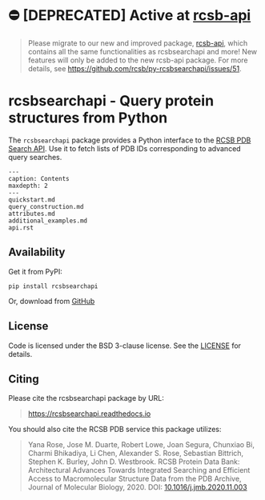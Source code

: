 # ⛔️ [DEPRECATED] Active at [rcsb-api](https://rcsbapi.readthedocs.io/en/latest/#)
> Please migrate to our new and improved package, [rcsb-api](https://rcsbapi.readthedocs.io/en/latest/), which contains all the same functionalities as rcsbsearchapi and more! New features will only be added to the new rcsb-api package. For more details, see https://github.com/rcsb/py-rcsbsearchapi/issues/51.

# rcsbsearchapi - Query protein structures from Python

The `rcsbsearchapi` package provides a Python interface to the [RCSB PDB Search API](http://search.rcsb.org/). Use it to fetch lists of PDB IDs corresponding to advanced query searches.

```{toctree}
---
caption: Contents
maxdepth: 2
---
quickstart.md
query_construction.md
attributes.md
additional_examples.md
api.rst
```

## Availability

Get it from PyPI:

    pip install rcsbsearchapi

Or, download from [GitHub](https://github.com/rcsb/py-rcsbsearchapi)

## License

Code is licensed under the BSD 3-clause license. See the
[LICENSE](https://github.com/rcsb/py-rcsbsearchapi/blob/master/LICENSE) for details.

## Citing

Please cite the rcsbsearchapi package by URL:

> https://rcsbsearchapi.readthedocs.io

You should also cite the RCSB PDB service this package utilizes:

> Yana Rose, Jose M. Duarte, Robert Lowe, Joan Segura, Chunxiao Bi, Charmi
> Bhikadiya, Li Chen, Alexander S. Rose, Sebastian Bittrich, Stephen K. Burley,
> John D. Westbrook. RCSB Protein Data Bank: Architectural Advances Towards
> Integrated Searching and Efficient Access to Macromolecular Structure Data
> from the PDB Archive, Journal of Molecular Biology, 2020.
> DOI: [10.1016/j.jmb.2020.11.003](https://doi.org/10.1016/j.jmb.2020.11.003)
